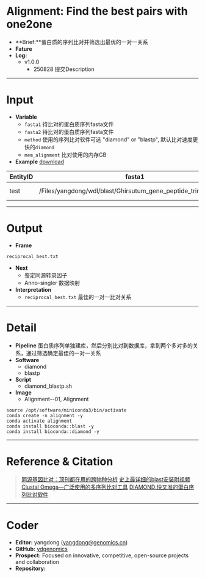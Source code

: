 # Alignment: Find the best pairs with one2one
- **Brief:**蛋白质的序列比对并筛选出最优的一对一关系
- **Fature**
- **Log:** 
  - v1.0.0
    - 250828 提交Description

---
# Input
- **Variable**
  - `fasta1` 待比对的蛋白质序列fasta文件
  - `fasta2` 待比对的蛋白质序列fasta文件
  - `method` 使用的序列比对软件可选 "diamond" or "blastp", 默认比对速度更快的`diamond`
  - `mem_alignment` 比对使用的内存GB
- **Example** [download]()

| EntityID | fasta1 | fasta2 | method | mem_alignment |
|-|-|-|-|-|
| test | /Files/yangdong/wdl/blast/Ghirsutum_gene_peptide_trimmed.fasta | /Files/yangdong/wdl/blast/TM-1_V2.1.gene.pep.fa | diamond | 8 |

---
# Output
- **Frame**
```shell
reciprocal_best.txt
```
- **Next**
  - 鉴定同源转录因子
  - Anno-singler 数据映射
- **Interpretation**
  - `reciprocal_best.txt` 最佳的一对一比对关系

---
# Detail
- **Pipeline** 蛋白质序列单独建库，然后分别比对到数据库，拿到两个多对多的关系，通过筛选确定最佳的一对一关系
- **Software**
  - diamond
  - blastp
- **Script**
  - diamond_blastp.sh
- **Image**
  - Alignment--01, Alignment

```shell
source /opt/software/miniconda3/bin/activate
conda create -n alignment -y
conda activate alignment
conda install bioconda::blast -y
conda install bioconda::diamond -y
```

---
# Reference & Citation
> [同源基因比对：顶刊都在用的跨物种分析](https://mp.weixin.qq.com/s/jv2Z8NVWZwzeVjmm5c9NNg)
> [史上最详细的blast安装附视频](https://mp.weixin.qq.com/s/rEBqjN-fGOp_loTmyEuMJA)
> [Clustal Omega—广泛使用的多序列比对工具](https://mp.weixin.qq.com/s/f9pEFWJJoNCqlFEfd77aOA)
> [DIAMOND:快又准的蛋白序列比对软件](https://mp.weixin.qq.com/s/5UhthY9PHfN7zxZbJdZaJA)


---
# Coder
- **Editor:** yangdong (yangdong@genomics.cn)
- **GitHub:** [ydgenomics](https://github.com/ydgenomics)
- **Prospect:** Focused on innovative, competitive, open-source projects and collaboration
- **Repository:** []()

